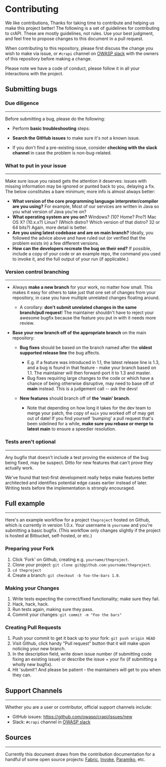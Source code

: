# Contributing
We like contributions, Thanks for taking time to contribute and helping us make this project better! The following is a set of guidelines for contributing to crAPI. These are mostly guidelines, not rules. Use your best judgment, and feel free to propose changes to this document in a pull request.

When contributing to this repository, please first discuss the change you wish to make via issue,
or `#crapi` channel on [OWASP slack](https://join.slack.com/t/owasp/shared_invite/zt-18rwlvzj6-BmIjvJj9gW6QUQG0fEusMQ) with the owners of this repository before making a change.
 
Please note we have a code of conduct, please follow it in all your interactions with the project.
 
## Submitting bugs
 
### Due diligence
-------------
 
Before submitting a bug, please do the following:
 
* Perform **basic troubleshooting** steps:
 
* **Search the GitHub issues** to make sure it's not a known
 issue.
* If you don't find a pre-existing issue, consider **checking with the slack channel** in case the problem is non-bug-related.
 
### What to put in your issue
------------------------------
 
Make sure issue you raised gets the attention it deserves: issues with missing
information may be ignored or punted back to you, delaying a fix.  The below
constitutes a bare minimum; more info is almost always better:
 
* **What version of the core programming language interpreter/compiler are you
 using?** For example, Most of our services are written in Java so you what version of Java you're on?
* **What operating system are you on?** Windows? (10? Home? Pro?)
 Mac OS X?  (10.x.x?) Linux? (Which distro? Which version of that
 distro? 32 or 64 bits?) Again, more detail is better.
* **Are you using latest codebase and are on main branch?** Ideally, you
 followed the advice above and have ruled out (or verified that the problem
 exists in) a few different versions.
* **How can the developers recreate the bug on their end?** If possible,
 include a copy of your code or an example repo, the command you used to invoke it, and the full
 output of your run (if applicable.)
 
### Version control branching
-------------------------
 
* Always **make a new branch** for your work, no matter how small. This makes
 it easy for others to take just that one set of changes from your repository,
 in case you have multiple unrelated changes floating around.
 
   * A corollary: **don't submit unrelated changes in the same branch/pull
     request**! The maintainer shouldn't have to reject your awesome bugfix
     because the feature you put in with it needs more review.
 
* **Base your new branch off of the appropriate branch** on the main
 repository:
 
   * **Bug fixes** should be based on the branch named after the **oldest
     supported release line** the bug affects.
 
       * E.g. if a feature was introduced in 1.1, the latest release line is
         1.3, and a bug is found in that feature - make your branch based on
         1.1.  The maintainer will then forward-port it to 1.3 and master.
       * Bug fixes requiring large changes to the code or which have a chance
         of being otherwise disruptive, may need to base off of **main**
         instead. This is a judgement call -- ask the devs!
 
   * **New features** should branch off of **the 'main' branch**.
 
       * Note that depending on how long it takes for the dev team to merge
         your patch, the copy of ``main`` you worked off of may get out of
         date! If you find yourself 'bumping' a pull request that's been
         sidelined for a while, **make sure you rebase or merge to latest
         main** to ensure a speedier resolution.
 
### Tests aren't optional
---------------------
 
Any bugfix that doesn't include a test proving the existence of the bug being
fixed, may be suspect.  Ditto for new features that can't prove they actually
work.
 
We've found that test-first development really helps make features better
architected and identifies potential edge cases earlier instead of later.
Writing tests before the implementation is strongly encouraged.
 
## Full example
------------
 
Here's an example workflow for a project `theproject` hosted on Github, which
is currently in version 1.0.x. Your username is `yourname` and you're
submitting a basic bugfix. (This workflow only changes slightly if the project
is hosted at Bitbucket, self-hosted, or etc.)
 
### Preparing your Fork
 
 
1. Click 'Fork' on Github, creating e.g. `yourname/theproject`.
2. Clone your project: `git clone git@github.com:yourname/theproject`.
3. `cd theproject`
4. Create a branch: `git checkout -b foo-the-bars 1.0`.
 
### Making your Changes
 
 
1. Write tests expecting the correct/fixed functionality; make sure they fail.
2. Hack, hack, hack.
3. Run tests again, making sure they pass.
4. Commit your changes: `git commit -m "Foo the bars"`
 
### Creating Pull Requests
 
 
1. Push your commit to get it back up to your fork: `git push origin HEAD`
2. Visit Github, click handy "Pull request" button that it will make upon
  noticing your new branch.
3. In the description field, write down issue number (if submitting code fixing
  an existing issue) or describe the issue + your fix (if submitting a wholly
  new bugfix).
4. Hit 'submit'! And please be patient - the maintainers will get to you when
  they can.
 
## Support Channels
---
Whether you are a user or contributor, official support channels include:
- GitHub issues: https://github.com/owasp/crapi/issues/new
- Slack: `#crapi` channel in [OWASP slack](https://join.slack.com/t/owasp/shared_invite/zt-18rwlvzj6-BmIjvJj9gW6QUQG0fEusMQ)
 
## Sources
---
 
Currently this document draws from the contribution documentation for a handful
of some open source projects: [Fabric](http://fabfile.org), [Invoke](http://pyinvoke.org), [Paramiko](http://paramiko.org), etc.
 